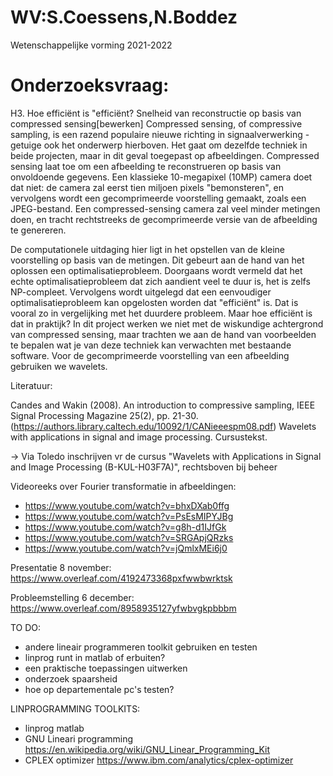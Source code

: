 # WV:S.Coessens,N.Boddez
Wetenschappelijke vorming 2021-2022

# Onderzoeksvraag:
H3. Hoe efficiënt is "efficiënt? Snelheid van reconstructie op basis van compressed sensing[bewerken]
Compressed sensing, of compressive sampling, is een razend populaire nieuwe richting in signaalverwerking - getuige ook het onderwerp hierboven. Het gaat om dezelfde techniek in beide projecten, maar in dit geval toegepast op afbeeldingen. Compressed sensing laat toe om een afbeelding te reconstrueren op basis van onvoldoende gegevens. Een klassieke 10-megapixel (10MP) camera doet dat niet: de camera zal eerst tien miljoen pixels "bemonsteren", en vervolgens wordt een gecomprimeerde voorstelling gemaakt, zoals een JPEG-bestand. Een compressed-sensing camera zal veel minder metingen doen, en tracht rechtstreeks de gecomprimeerde versie van de afbeelding te genereren.

De computationele uitdaging hier ligt in het opstellen van de kleine voorstelling op basis van de metingen. Dit gebeurt aan de hand van het oplossen een optimalisatieprobleem. Doorgaans wordt vermeld dat het echte optimalisatieprobleem dat zich aandient veel te duur is, het is zelfs NP-compleet. Vervolgens wordt uitgelegd dat een eenvoudiger optimalisatieprobleem kan opgelosten worden dat "efficiënt" is. Dat is vooral zo in vergelijking met het duurdere probleem. Maar hoe efficiënt is dat in praktijk? In dit project werken we niet met de wiskundige achtergrond van compressed sensing, maar trachten we aan de hand van voorbeelden te bepalen wat je van deze techniek kan verwachten met bestaande software. Voor de gecomprimeerde voorstelling van een afbeelding gebruiken we wavelets.

Literatuur:

Candes and Wakin (2008). An introduction to compressive sampling, IEEE Signal Processing Magazine 25(2), pp. 21-30. (https://authors.library.caltech.edu/10092/1/CANieeespm08.pdf)
Wavelets with applications in signal and image processing. Cursustekst.

-> Via Toledo inschrijven vr de cursus "Wavelets with Applications in Signal and Image Processing (B-KUL-H03F7A)", rechtsboven bij beheer



Videoreeks over Fourier transformatie in afbeeldingen: 
- https://www.youtube.com/watch?v=bhxDXab0ffg
- https://www.youtube.com/watch?v=PsEsMIPYJBg
- https://www.youtube.com/watch?v=g8h-d1IJfGk
- https://www.youtube.com/watch?v=SRGApjQRzks
- https://www.youtube.com/watch?v=jQmlxMEi6j0


Presentatie 8 november: https://www.overleaf.com/4192473368pxfwwbwrktsk

Probleemstelling 6 december: https://www.overleaf.com/8958935127yfwbvgkpbbbm


TO DO:
- andere lineair programmeren toolkit gebruiken en testen
- linprog runt in matlab of erbuiten?
- een praktische toepassingen uitwerken
- onderzoek spaarsheid 
- hoe op departementale pc's testen?


LINPROGRAMMING TOOLKITS:
- linprog matlab
- GNU Lineari programming https://en.wikipedia.org/wiki/GNU_Linear_Programming_Kit
- CPLEX optimizer https://www.ibm.com/analytics/cplex-optimizer

